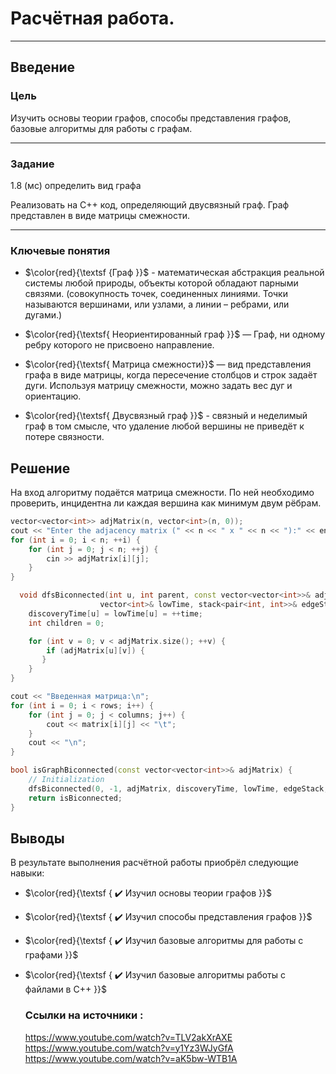 # Расчётная работа.
---
## Введение

### Цель
 Изучить основы теории графов, способы представления графов, базовые алгоритмы для работы с графам. 

---
### Задание
 1.8 (мс)  определить вид графа 

Реализовать на С++ код, определяющий двусвязный граф. Граф представлен в виде матрицы смежности.

---
### Ключевые понятия 

* $\color{red}{\textsf {Граф }}$  -  математическая абстракция реальной системы любой природы, объекты которой обладают парными связями.
(совокупность точек, соединенных линиями. Точки называются вершинами, или узлами, а линии – ребрами, или дугами.)

* $\color{red}{\textsf{ Неориентированный граф }}$ — Граф, ни одному ребру которого не присвоено направление.

* $\color{red}{\textsf{ Матрица смежности}}$ — вид представления графа в виде матрицы, когда пересечение столбцов и строк задаёт дуги. Используя матрицу смежности, можно задать вес дуг и ориентацию.

* $\color{red}{\textsf{ Двусвязный граф }}$ - связный и неделимый граф в том смысле, что удаление любой вершины не приведёт к потере связности.

## Решение

На вход алгоритму подаётся матрица смежности. По ней необходимо проверить, инцидентна ли каждая вершина как минимум двум рёбрам. 

```C++
vector<vector<int>> adjMatrix(n, vector<int>(n, 0));
cout << "Enter the adjacency matrix (" << n << " x " << n << "):" << endl;
for (int i = 0; i < n; ++i) {
    for (int j = 0; j < n; ++j) {
        cin >> adjMatrix[i][j];
    }
}
```


```C++
  void dfsBiconnected(int u, int parent, const vector<vector<int>>& adjMatrix, vector<int>& discoveryTime,
                    vector<int>& lowTime, stack<pair<int, int>>& edgeStack, int& time, bool& isBiconnected) {
    discoveryTime[u] = lowTime[u] = ++time;
    int children = 0;

    for (int v = 0; v < adjMatrix.size(); ++v) {
        if (adjMatrix[u][v]) {
       }
    }
}
```

```C++
cout << "Введенная матрица:\n";
for (int i = 0; i < rows; i++) {
    for (int j = 0; j < columns; j++) {
        cout << matrix[i][j] << "\t";
    }
    cout << "\n";
}
```

```C++
bool isGraphBiconnected(const vector<vector<int>>& adjMatrix) {
    // Initialization
    dfsBiconnected(0, -1, adjMatrix, discoveryTime, lowTime, edgeStack, time, isBiconnected);
    return isBiconnected;
}
```

## Выводы
В результате выполнения расчётной работы приобрёл следующие навыки:

* $\color{red}{\textsf { ✔️ Изучил основы теории графов }}$

* $\color{red}{\textsf { ✔️ Изучил способы представления графов }}$

* $\color{red}{\textsf { ✔️ Изучил базовые алгоритмы для работы с графами }}$

* $\color{red}{\textsf { ✔️ Изучил базовые алгоритмы работы с файлами в C++ }}$
  ### Ссылки на источники :
  https://www.youtube.com/watch?v=TLV2akXrAXE
  https://www.youtube.com/watch?v=y1Yz3WJyGfA
  https://www.youtube.com/watch?v=aK5bw-WTB1A
